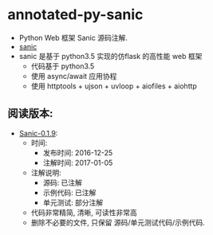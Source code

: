 # annotated-py-sanic

- Python Web 框架 Sanic 源码注解.
- [sanic](https://github.com/channelcat/sanic)
- sanic 是基于 python3.5 实现的仿flask 的高性能 web 框架
    - 代码基于 python3.5
    - 使用 async/await 应用协程
    - 使用 httptools + ujson + uvloop + aiofiles + aiohttp

## 阅读版本:

- [Sanic-0.1.9](./sanic-0.1.9/readme.md):
    - 时间:
        - 发布时间: 2016-12-25
        - 注解时间: 2017-01-05
    - 注解说明:
        - 源码: 已注解
        - 示例代码: 已注解
        - 单元测试: 部分注解
    - 代码非常精简, 清晰, 可读性非常高
    - 删除不必要的文件, 只保留 源码/单元测试代码/示例代码.







